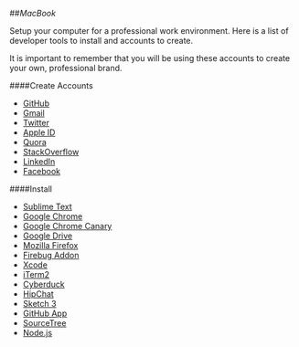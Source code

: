 ##_MacBook_

Setup your computer for a professional work environment. Here is a list of
 developer tools to install and accounts to create.

It is important to remember that you will be using these accounts to create your own, professional brand.

####Create Accounts
- [GitHub](https://github.com/)
- [Gmail](http://mail.google.com/)
- [Twitter](https://twitter.com/)
- [Apple ID](https://appleid.apple.com/)
- [Quora](http://www.quora.com/)
- [StackOverflow](http://stackoverflow.com/)
- [LinkedIn](https://ca.linkedin.com/)
- [Facebook](https://www.facebook.com/)

####Install
- [Sublime Text](../technology/developer-tools/sublime-text-2.md)
- [Google Chrome](https://www.google.com/intl/en-CA/chrome/browser/)
- [Google Chrome Canary](http://www.google.ca/intl/en/chrome/browser/canary.html)
- [Google Drive](https://drive.google.com/)
- [Mozilla Firefox](https://www.mozilla.org/en-GB/firefox/new/)
- [Firebug Addon](https://addons.mozilla.org/en-US/firefox/addon/firebug/)
- [Xcode](../technology/developer-tools/xcode.md)
- [iTerm2](../technology/developer-tools/iterm2.md)
- [Cyberduck](https://cyberduck.io/?l=en)
- [HipChat](https://www.hipchat.com/)
- [Sketch 3](http://bohemiancoding.com/sketch/)
- [GitHub App](https://mac.github.com/)
- [SourceTree](http://www.sourcetreeapp.com/)
- [Node.js](http://nodejs.org/)
